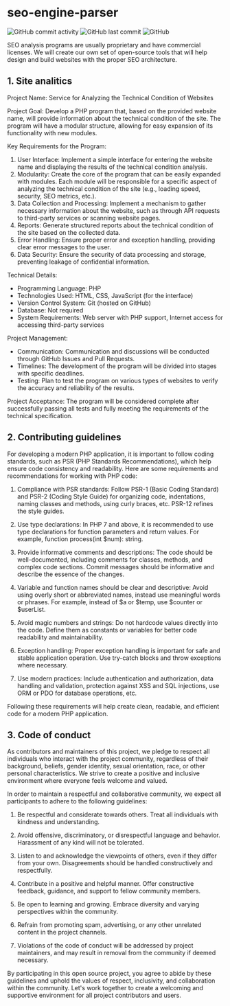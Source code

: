 # seo-engine-parser

![GitHub commit activity](https://img.shields.io/github/commit-activity/m/Konkin-Ivan/seo-engine-parser?logo=github&style=for-the-badge)
![GitHub last commit](https://img.shields.io/github/last-commit/Konkin-Ivan/seo-engine-parser?logo=github&style=for-the-badge)
![GitHub](https://img.shields.io/github/license/Konkin-Ivan/seo-engine-parser?logo=github&style=for-the-badge)

SEO analysis programs are usually proprietary and have commercial licenses. We will create our own set of open-source tools that will help design and build websites with the proper SEO architecture.

## 1. Site analitics

Project Name: Service for Analyzing the Technical Condition of Websites

Project Goal: Develop a PHP program that, based on the provided website name, will provide information about the technical condition of the site. The program will have a modular structure, allowing for easy expansion of its functionality with new modules.

Key Requirements for the Program:
1. User Interface: Implement a simple interface for entering the website name and displaying the results of the technical condition analysis.
2. Modularity: Create the core of the program that can be easily expanded with modules. Each module will be responsible for a specific aspect of analyzing the technical condition of the site (e.g., loading speed, security, SEO metrics, etc.).
3. Data Collection and Processing: Implement a mechanism to gather necessary information about the website, such as through API requests to third-party services or scanning website pages.
4. Reports: Generate structured reports about the technical condition of the site based on the collected data.
5. Error Handling: Ensure proper error and exception handling, providing clear error messages to the user.
6. Data Security: Ensure the security of data processing and storage, preventing leakage of confidential information.

Technical Details:
- Programming Language: PHP
- Technologies Used: HTML, CSS, JavaScript (for the interface)
- Version Control System: Git (hosted on GitHub)
- Database: Not required
- System Requirements: Web server with PHP support, Internet access for accessing third-party services

Project Management:
- Communication: Communication and discussions will be conducted through GitHub Issues and Pull Requests.
- Timelines: The development of the program will be divided into stages with specific deadlines.
- Testing: Plan to test the program on various types of websites to verify the accuracy and reliability of the results.

Project Acceptance: The program will be considered complete after successfully passing all tests and fully meeting the requirements of the technical specification.

## 2. Contributing guidelines

For developing a modern PHP application, it is important to follow coding standards, such as PSR (PHP Standards Recommendations), which help ensure code consistency and readability. Here are some requirements and recommendations for working with PHP code:

1. Compliance with PSR standards: Follow PSR-1 (Basic Coding Standard) and PSR-2 (Coding Style Guide) for organizing code, indentations, naming classes and methods, using curly braces, etc. PSR-12 refines the style guides.

2. Use type declarations: In PHP 7 and above, it is recommended to use type declarations for function parameters and return values. For example, function process(int $num): string.

3. Provide informative comments and descriptions: The code should be well-documented, including comments for classes, methods, and complex code sections. Commit messages should be informative and describe the essence of the changes.

4. Variable and function names should be clear and descriptive: Avoid using overly short or abbreviated names, instead use meaningful words or phrases. For example, instead of $a or $temp, use $counter or $userList.

5. Avoid magic numbers and strings: Do not hardcode values directly into the code. Define them as constants or variables for better code readability and maintainability.

6. Exception handling: Proper exception handling is important for safe and stable application operation. Use try-catch blocks and throw exceptions where necessary.

7. Use modern practices: Include authentication and authorization, data handling and validation, protection against XSS and SQL injections, use ORM or PDO for database operations, etc.

Following these requirements will help create clean, readable, and efficient code for a modern PHP application.

## 3. Code of conduct

As contributors and maintainers of this project, we pledge to respect all individuals who interact with the project community, regardless of their background, beliefs, gender identity, sexual orientation, race, or other personal characteristics. We strive to create a positive and inclusive environment where everyone feels welcome and valued.

In order to maintain a respectful and collaborative community, we expect all participants to adhere to the following guidelines:

1. Be respectful and considerate towards others. Treat all individuals with kindness and understanding.

2. Avoid offensive, discriminatory, or disrespectful language and behavior. Harassment of any kind will not be tolerated.

3. Listen to and acknowledge the viewpoints of others, even if they differ from your own. Disagreements should be handled constructively and respectfully.

4. Contribute in a positive and helpful manner. Offer constructive feedback, guidance, and support to fellow community members.

5. Be open to learning and growing. Embrace diversity and varying perspectives within the community.

6. Refrain from promoting spam, advertising, or any other unrelated content in the project channels.

7. Violations of the code of conduct will be addressed by project maintainers, and may result in removal from the community if deemed necessary.

By participating in this open source project, you agree to abide by these guidelines and uphold the values of respect, inclusivity, and collaboration within the community. Let's work together to create a welcoming and supportive environment for all project contributors and users.
